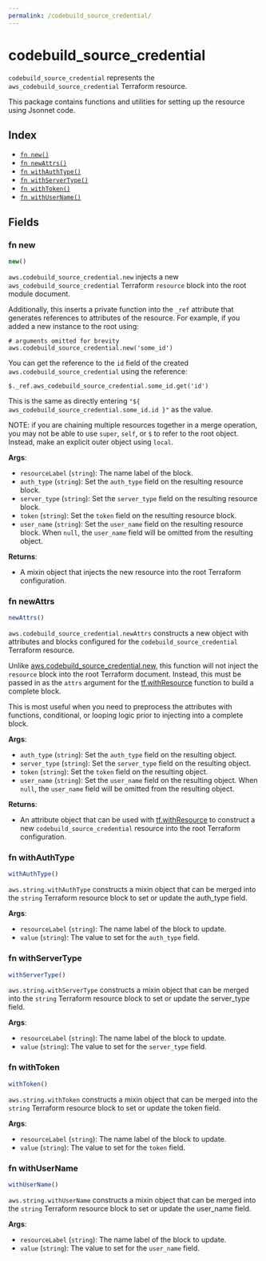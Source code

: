 ```yaml
---
permalink: /codebuild_source_credential/
---
```


# codebuild_source_credential

`codebuild_source_credential` represents the `aws_codebuild_source_credential` Terraform resource.



This package contains functions and utilities for setting up the resource using Jsonnet code.


## Index

* [`fn new()`](#fn-new)
* [`fn newAttrs()`](#fn-newattrs)
* [`fn withAuthType()`](#fn-withauthtype)
* [`fn withServerType()`](#fn-withservertype)
* [`fn withToken()`](#fn-withtoken)
* [`fn withUserName()`](#fn-withusername)

## Fields

### fn new

```ts
new()
```


`aws.codebuild_source_credential.new` injects a new `aws_codebuild_source_credential` Terraform `resource`
block into the root module document.

Additionally, this inserts a private function into the `_ref` attribute that generates references to attributes of the
resource. For example, if you added a new instance to the root using:

    # arguments omitted for brevity
    aws.codebuild_source_credential.new('some_id')

You can get the reference to the `id` field of the created `aws.codebuild_source_credential` using the reference:

    $._ref.aws_codebuild_source_credential.some_id.get('id')

This is the same as directly entering `"${ aws_codebuild_source_credential.some_id.id }"` as the value.

NOTE: if you are chaining multiple resources together in a merge operation, you may not be able to use `super`, `self`,
or `$` to refer to the root object. Instead, make an explicit outer object using `local`.

**Args**:
  - `resourceLabel` (`string`): The name label of the block.
  - `auth_type` (`string`): Set the `auth_type` field on the resulting resource block.
  - `server_type` (`string`): Set the `server_type` field on the resulting resource block.
  - `token` (`string`): Set the `token` field on the resulting resource block.
  - `user_name` (`string`): Set the `user_name` field on the resulting resource block. When `null`, the `user_name` field will be omitted from the resulting object.

**Returns**:
- A mixin object that injects the new resource into the root Terraform configuration.


### fn newAttrs

```ts
newAttrs()
```


`aws.codebuild_source_credential.newAttrs` constructs a new object with attributes and blocks configured for the `codebuild_source_credential`
Terraform resource.

Unlike [aws.codebuild_source_credential.new](#fn-new), this function will not inject the `resource`
block into the root Terraform document. Instead, this must be passed in as the `attrs` argument for the
[tf.withResource](https://github.com/tf-libsonnet/core/tree/main/docs#fn-withresource) function to build a complete block.

This is most useful when you need to preprocess the attributes with functions, conditional, or looping logic prior to
injecting into a complete block.

**Args**:
  - `auth_type` (`string`): Set the `auth_type` field on the resulting object.
  - `server_type` (`string`): Set the `server_type` field on the resulting object.
  - `token` (`string`): Set the `token` field on the resulting object.
  - `user_name` (`string`): Set the `user_name` field on the resulting object. When `null`, the `user_name` field will be omitted from the resulting object.

**Returns**:
  - An attribute object that can be used with [tf.withResource](https://github.com/tf-libsonnet/core/tree/main/docs#fn-withresource) to construct a new `codebuild_source_credential` resource into the root Terraform configuration.


### fn withAuthType

```ts
withAuthType()
```

`aws.string.withAuthType` constructs a mixin object that can be merged into the `string`
Terraform resource block to set or update the auth_type field.



**Args**:
  - `resourceLabel` (`string`): The name label of the block to update.
  - `value` (`string`): The value to set for the `auth_type` field.


### fn withServerType

```ts
withServerType()
```

`aws.string.withServerType` constructs a mixin object that can be merged into the `string`
Terraform resource block to set or update the server_type field.



**Args**:
  - `resourceLabel` (`string`): The name label of the block to update.
  - `value` (`string`): The value to set for the `server_type` field.


### fn withToken

```ts
withToken()
```

`aws.string.withToken` constructs a mixin object that can be merged into the `string`
Terraform resource block to set or update the token field.



**Args**:
  - `resourceLabel` (`string`): The name label of the block to update.
  - `value` (`string`): The value to set for the `token` field.


### fn withUserName

```ts
withUserName()
```

`aws.string.withUserName` constructs a mixin object that can be merged into the `string`
Terraform resource block to set or update the user_name field.



**Args**:
  - `resourceLabel` (`string`): The name label of the block to update.
  - `value` (`string`): The value to set for the `user_name` field.
